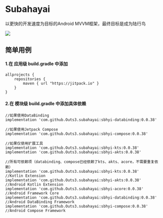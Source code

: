 # Subahayai

以更快的开发速度为目标的Android MVVM框架，最终目标是成为陆行鸟  
  
[![](https://jitpack.io/v/Outs3/subahayai.svg)](https://jitpack.io/#Outs3/subahayai)  
  
## 简单用例
#### 1.在 应用级 build.gradle 中添加
```
allprojects {  
    repositories {  
        maven { url "https://jitpack.io" }  
    }  
}
```

   
#### 2.在 模块级 build.gradle 中添加具体依赖
```
//如果使用DataBinding  
implementation 'com.github.Outs3.subahayai:sbhyi-databinding:0.0.38'
  
//如果使用Jetpack Compose  
implementation 'com.github.Outs3.subahayai:sbhyi-compose:0.0.38'
  
//如果仅使用扩展工具  
implementation 'com.github.Outs3.subahayai:sbhyi-kts:0.0.38'
implementation 'com.github.Outs3.subahayai:sbhyi-akts:0.0.38'
  
//所有可依赖项（databinding、compose已经依赖了kts、akts、acore，不需要重复依赖）  
implementation 'com.github.Outs3.subahayai:sbhyi-kts:0.0.38'			//Kotlin Extension
implementation 'com.github.Outs3.subahayai:sbhyi-akts:0.0.38'			//Android Kotlin Extension
implementation 'com.github.Outs3.subahayai:sbhyi-acore:0.0.38'			//Android Framework Core
implementation 'com.github.Outs3.subahayai:sbhyi-databinding:0.0.38'		//Android DataBinding Framework
implementation 'com.github.Outs3.subahayai:sbhyi-compose:0.0.38'			//Android Compose Framework
```
